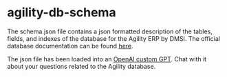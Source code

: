 # agility-db-schema

The schema.json file contains a json formatted description of the tables, fields, and indexes of the database for the Agility ERP by DMSI. The official database documentation can be found [here](https://documentation.dmsi.com/Agility/v613/Agility_Tables/).

The json file has been loaded into an [OpenAI custom GPT](https://chatgpt.com/g/g-67c9dcaf5ae0819181e5998f20de6931-agility-database-assistant). Chat with it about your questions related to the Agility database. 
